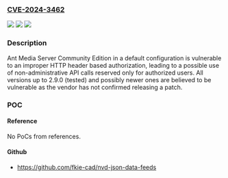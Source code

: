 ### [CVE-2024-3462](https://cve.mitre.org/cgi-bin/cvename.cgi?name=CVE-2024-3462)
![](https://img.shields.io/static/v1?label=Product&message=Ant%20Media%20Server%20Community%20Edition&color=blue)
![](https://img.shields.io/static/v1?label=Version&message=0%3C%3D%202.9.0%20&color=brighgreen)
![](https://img.shields.io/static/v1?label=Vulnerability&message=CWE-863%20Incorrect%20Authorization&color=brighgreen)

### Description

Ant Media Server Community Edition in a default configuration is vulnerable to an improper HTTP header based authorization, leading to a possible use of non-administrative API calls reserved only for authorized users. All versions up to 2.9.0 (tested) and possibly newer ones are believed to be vulnerable as the vendor has not confirmed releasing a patch.

### POC

#### Reference
No PoCs from references.

#### Github
- https://github.com/fkie-cad/nvd-json-data-feeds

